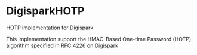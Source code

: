 # DigisparkHOTP
HOTP implementation for Digispark

This implementation support the HMAC-Based One-time Password (HOTP) algorithm specified in [RFC 4226](https://tools.ietf.org/html/rfc4226) on [Digispark](http://digistump.com/)


